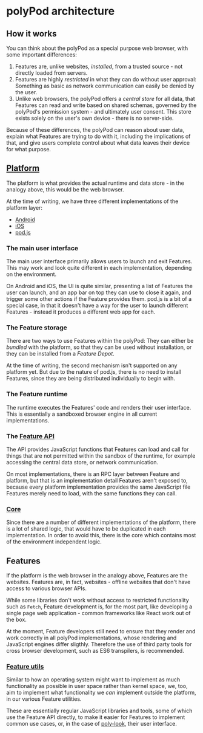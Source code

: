 # polyPod architecture

## How it works

You can think about the polyPod as a special purpose web browser, with some
important differences:

1. Features are, unlike websites, *installed*, from a trusted source - not
   directly loaded from servers.
2. Features are highly *restricted* in what they can do without user approval:
   Something as basic as network communication can easily be denied by the user.
3. Unlike web browsers, the polyPod offers a *central store* for all data, that
   Features can read and write based on shared schemas, governed by the
   polyPod's permission system - and ultimately user consent. This store exists
   solely on the user's own device - there is no server-side.

Because of these differences, the polyPod can reason about user data, explain
what Features are trying to do with it, including the implications of that, and
give users complete control about what data leaves their device for what
purpose.

## [Platform](../platform)

The platform is what provides the actual runtime and data store - in the analogy
above, this would be the web browser.

At the time of writing, we have three different implementations of the platform
layer:

- [Android](../platform/android)
- [iOS](../platform/ios)
- [pod.js](../platform/podjs)

### The main user interface

The main user interface primarily allows users to launch and exit Features. This
may work and look quite different in each implementation, depending on the
environment.

On Android and iOS, the UI is quite similar, presenting a list of Features the
user can launch, and an app bar on top they can use to close it again, and
trigger some other actions if the Feature provides them. pod.js is a bit of a
special case, in that it doesn't have a way for the user to launch different
Features - instead it produces a different web app for each.

### The Feature storage

There are two ways to use Features within the polyPod: They can either be
_bundled_ with the platform, so that they can be used without installation, or
they can be installed from a _Feature Depot_.

At the time of writing, the second mechanism isn't supported on any platform
yet. But due to the nature of pod.js, there is no need to install Features,
since they are being distributed individually to begin with.

### The Feature runtime

The runtime executes the Features' code and renders their user interface. This
is essentially a sandboxed browser engine in all current implementations.

### The [Feature API](../platform/feature-api)

The API provides JavaScript functions that Features can load and call for things
that are not permitted within the sandbox of the runtime, for example accessing
the central data store, or network communication.

On most implementations, there is an RPC layer between Feature and platform, but
that is an implementation detail Features aren't exposed to, because every
platform implementation provides the same JavaScript file Features merely need
to load, with the same functions they can call.

### [Core](../platform/core)

Since there are a number of different implementations of the platform, there is
a lot of shared logic, that would have to be duplicated in each
implementation. In order to avoid this, there is the core which contains most of
the environment independent logic.

## Features

If the platform is the web browser in the analogy above, Features are the
websites. Features are, in fact, websites - offline websites that don't have
access to various browser APIs.

While some libraries don't work without access to restricted functionality such
as `Fetch`, Feature development is, for the most part, like developing a single
page web application - common frameworks like React work out of the box.

At the moment, Feature developers still need to ensure that they render and work
correctly in all polyPod implementations, whose rendering and JavaScript engines
differ sligthly. Therefore the use of third party tools for cross browser
development, such as ES6 transpilers, is recommended.

### [Feature utils](../feature-utils)

Similar to how an operating system might want to implement as much functionality
as possible in user space rather than kernel space, we, too, aim to implement
what functionality we _can_ implement outside the platform, in our various
Feature utilities.

These are essentially regular JavaScript libraries and tools, some of which use
the Feature API directly, to make it easier for Features to implement common use
cases, or, in the case of [poly-look](../feature-utils/poly-look), their user
interface.
